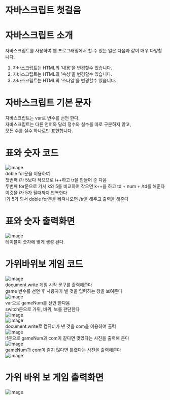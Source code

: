# 자바스크립트 첫걸음
# 자바스크립트 소개
자바스크립트를 사용하여 웹 프로그래밍에서 할 수 있는 일은 다음과 같이 매우 다양합니다.<br>
1. 자바스크립트는 HTML의 '내용'을 변경할수 있습니다.<br>
2. 자바스크립트는 HTML의 '속성'을 변경할수 있습니다.<br>
3. 자바스크립트는 HTML의 '스타일'을 변경할수 있습니다.<br>
# 자바스크립트 기본 문자
자바스크립트는 var로 변수를 선언 한다.<br>
자바스크립트는 다른 언어와 달리 정수와 실수를 따로 구분하지 않고,<br>
모든 수를 실수 하나로만 표현합니다.<br>
# 표와 숫자 코드
![image](https://user-images.githubusercontent.com/102035198/173485786-efd2cc5f-f835-4a15-bb50-25493a96e452.png)<br>
doble for문을 이용하여<br>
첫번째 i가 5보다 작으므로 i++하고 tr을 만들어 준 다음<br>
두번째 for문으로 가서 k와 5를 비교하여 작으면 k++을 하고  td + num + /td를 해준다<br>
이것을 i가 5가 될때까지 반복한다<br>
i가 5가 되서 doble for문을 빠져나오면 /tr을 해주고 출력을 해준다<br>
# 표와 숫자 출력화면
![image](https://user-images.githubusercontent.com/102035198/173487238-be89608e-be78-4893-8ac3-76fa84d3e73f.png)<br>
테이블이 숫자에 맞게 생성 된다.<br>
# 가위바위보 게임 코드
![image](https://user-images.githubusercontent.com/102035198/173514701-287ec67a-afd4-49b2-8115-1be0498d97c9.png)<br>
document.write 게임 시작 문구를 출력해준다<br>
game 변수를 선언 후 사용자가 낼 것을 입력하는 창을 보여준다<br> 
![image](https://user-images.githubusercontent.com/102035198/173515931-89851fa4-1a67-4a58-a389-1ab8b3c66030.png)<br>
var으로 gameNum를 선언 한다음 <br>
switch문으로 가위, 바위, 보를 판단한다<br>
![image](https://user-images.githubusercontent.com/102035198/173515209-5f28207f-ff4a-4a11-ae8f-148b3c6b777e.png)<br>
![image](https://user-images.githubusercontent.com/102035198/173515152-6327173f-88d9-407f-900a-ce32d5eebc6e.png)<br>
document.write로 컴퓨터가 낸 것을 com을 이용하여 출력<br>
![image](https://user-images.githubusercontent.com/102035198/173514624-c77ca334-7918-4186-bbf8-f9efebcbe47d.png)<br>
if문으로 gameNum과 com이 같다면 맞았다는 사진을 출력해 준다<br>
![image](https://user-images.githubusercontent.com/102035198/173515256-9d8f4660-53e2-4ccc-b160-ed04e5267ef0.png)<br>
gameNum과 com이 같지 않다면 틀렸다는 사진을 출력해준다<br>
![image](https://user-images.githubusercontent.com/102035198/173514493-e28b55d4-af2f-41ad-b152-0ab1633ea427.png)<br>
# 가위 바위 보 게임 출력화면
![image](https://user-images.githubusercontent.com/102035198/173517001-d83197a8-ba7b-4ded-8554-f90a7240d11b.png)<br>
